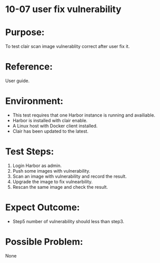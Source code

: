 10-07  user fix vulnerability
=======
# Purpose:
To test clair scan image vulnerablity correct after user fix it.

# Reference:
User guide.

# Environment:
* This test requires that one Harbor instance is running and availiable.
* Harbor is installed with clair enable.
* A Linux host with Docker client installed.
* Clair has been updated to the latest.

# Test Steps:
1. Login Harbor as admin.
2. Push some images with vulnerability.
3. Scan an image with vulnerability and record the result.
4. Upgrade the image to fix vulnearbility.
5. Rescan the same image and check the result.

# Expect Outcome:
* Step5 number of vulnerability should less than step3.

# Possible Problem:
None
